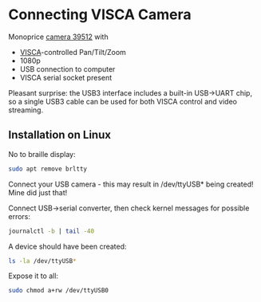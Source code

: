 # Connecting VISCA Camera

Monoprice [camera 39512](https://www.monoprice.com/product?p_id=39512) with

* [VISCA](https://en.wikipedia.org/wiki/VISCA_Protocol)-controlled
Pan/Tilt/Zoom
* 1080p
* USB connection to computer
* VISCA serial socket present

Pleasant surprise: the USB3 interface includes a built-in USB->UART chip,
so a single USB3 cable can be used for both VISCA control and video streaming.

## Installation on Linux

No to braille display:
```sh
sudo apt remove brltty
```

Connect your USB camera - this may result in /dev/ttyUSB* being created!
Mine did just that!

Connect USB->serial converter, then check kernel messages for possible errors:

```sh
journalctl -b | tail -40
```

A device should have been created:
```sh
ls -la /dev/ttyUSB*
```

Expose it to all:
```sh
sudo chmod a+rw /dev/ttyUSB0
```
